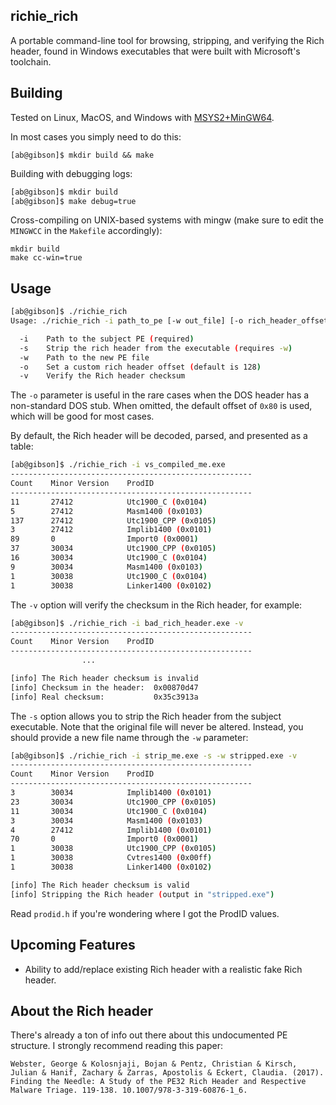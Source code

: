 ## richie_rich

A portable command-line tool for browsing, stripping, and verifying the Rich header, found in Windows executables that were built with Microsoft's toolchain.

## Building

Tested on Linux, MacOS, and Windows with [MSYS2+MinGW64](https://www.msys2.org/).

In most cases you simply need to do this:

`[ab@gibson]$ mkdir build && make`

Building with debugging logs:

```bash
[ab@gibson]$ mkdir build
[ab@gibson]$ make debug=true
```

Cross-compiling on UNIX-based systems with mingw (make sure to edit the `MINGWCC` in the `Makefile` accordingly):

```
mkdir build
make cc-win=true
```
## Usage

```bash
[ab@gibson]$ ./richie_rich
Usage: ./richie_rich -i path_to_pe [-w out_file] [-o rich_header_offset] [-v] [-s]

  -i    Path to the subject PE (required)
  -s    Strip the rich header from the executable (requires -w)
  -w    Path to the new PE file
  -o    Set a custom rich header offset (default is 128)
  -v    Verify the Rich header checksum

```
The `-o` parameter is useful in the rare cases when the DOS header has a non-standard DOS stub.
When omitted, the default offset of `0x80` is used, which will be good for most cases.

By default, the Rich header will be decoded, parsed, and presented as a table:

```bash
[ab@gibson]$ ./richie_rich -i vs_compiled_me.exe
------------------------------------------------------
Count    Minor Version    ProdID
------------------------------------------------------
11       27412            Utc1900_C (0x0104)
5        27412            Masm1400 (0x0103)
137      27412            Utc1900_CPP (0x0105)
3        27412            Implib1400 (0x0101)
89       0                Import0 (0x0001)
37       30034            Utc1900_CPP (0x0105)
16       30034            Utc1900_C (0x0104)
9        30034            Masm1400 (0x0103)
1        30038            Utc1900_C (0x0104)
1        30038            Linker1400 (0x0102)
```

The `-v` option will verify the checksum in the Rich header, for example:

```bash
[ab@gibson]$ ./richie_rich -i bad_rich_header.exe -v
------------------------------------------------------
Count    Minor Version    ProdID
------------------------------------------------------
                ...

[info] The Rich header checksum is invalid
[info] Checksum in the header:  0x00870d47
[info] Real checksum:           0x35c3913a

```

The `-s` option allows you to strip the Rich header from the subject
executable. Note that the original file will never be altered. Instead, you
should provide a new file name through the `-w` parameter:

```bash
[ab@gibson]$ ./richie_rich -i strip_me.exe -s -w stripped.exe -v
------------------------------------------------------
Count    Minor Version    ProdID
------------------------------------------------------
3        30034            Implib1400 (0x0101)
23       30034            Utc1900_CPP (0x0105)
11       30034            Utc1900_C (0x0104)
3        30034            Masm1400 (0x0103)
4        27412            Implib1400 (0x0101)
70       0                Import0 (0x0001)
1        30038            Utc1900_CPP (0x0105)
1        30038            Cvtres1400 (0x00ff)
1        30038            Linker1400 (0x0102)

[info] The Rich header checksum is valid
[info] Stripping the Rich header (output in "stripped.exe")
```

Read `prodid.h` if you're wondering where I got the ProdID values.

## Upcoming Features

- Ability to add/replace existing Rich header with a realistic fake Rich
  header.

## About the Rich header

There's already a ton of info out there about this undocumented PE structure. I strongly recommend reading this paper:

```
Webster, George & Kolosnjaji, Bojan & Pentz, Christian & Kirsch, Julian & Hanif, Zachary & Zarras, Apostolis & Eckert, Claudia. (2017). Finding the Needle: A Study of the PE32 Rich Header and Respective Malware Triage. 119-138. 10.1007/978-3-319-60876-1_6.
```

